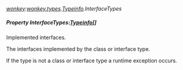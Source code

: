 _[wonkey](../../modules/wonkey/wonkey-module.md):[wonkey.types](../../modules/wonkey/wonkey-types.md).[Typeinfo](../../modules/wonkey/wonkey-types-typeinfo.md).InterfaceTypes_
##### Property InterfaceTypes:[Typeinfo](../../modules/wonkey/wonkey-types-typeinfo.md)[]
Implemented interfaces.

The interfaces implemented by the class or interface type.

If the type is not a class or interface type a runtime exception occurs.
